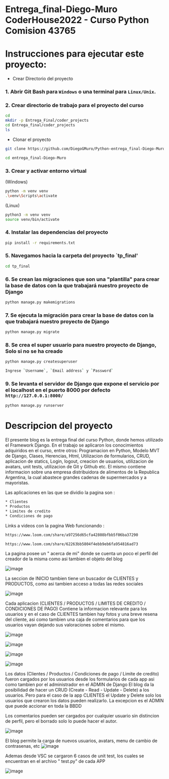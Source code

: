 # Entrega_final-Diego-Muro    CoderHouse2022 - Curso Python Comision 43765

# Instrucciones para ejecutar este proyecto:

- Crear Directorio del proyecto
### 1. Abrir Git Bash para `Windows` o una terminal para `Linux/Unix`.

### 2. Crear directorio de trabajo para el proyecto del curso 
```bash
cd
mkdir -p Entrega_Final/coder_projects
cd Entrega_final/coder_projects
ls 
```

- Clonar el proyecto
```bash
git clone https://github.com/DiegoGMuro/Python-entrega_final-Diego-Muro.git

cd entrega_final-Diego-Muro

```


### 3. Crear y activar entorno virtual
(Windows)
```bash
python -m venv venv
.\venv\Scripts\activate
```

(Linux)
```bash
python3 -m venv venv
source venv/bin/activate
```
### 4. Instalar las dependencias del proyecto
```bash
pip install -r requirements.txt
```

### 5. Navegamos hacia la carpeta del proyecto `tp_final'
```bash
cd tp_final
```
### 6. Se crean las migraciones que son una "plantilla" para crear la base de datos con la que trabajará nuestro proyecto de Django
```bash
python manage.py makemigrations
```
### 7. Se ejecuta la migración para crear la base de datos con la que trabajará nuestro proyecto de Django
```bash
python manage.py migrate
```
### 8. Se crea el super usuario para nuestro proyecto de Django, **Solo si no se ha creado**
```bash
python manage.py createsuperuser
```
```bash
Ingrese `Username`, `Email address` y `Password` 
```
### 9. Se levanta el servidor de Django que expone el servicio por el localhost en el puerto 8000 por defecto `http://127.0.0.1:8000/`
```bash
python manage.py runserver
```

# Descripcion del proyecto

El presente blog es la entrega final del curso Python, donde hemos utilizado el Framework Django. En el trabajo se aplicaron los conocimientos adquiridos en el curso, entre otros: Programacion en Python, Modelo MVT de Django, Clases, Herencias, Html, Utilizacion de formularios, CRUD, aplicacion de statics, Login, logout, creacion de usuarios, utilizacion de avatars, unit tests, utilizacion de Git y Github etc.
El mismo contiene informacion sobre una empresa distribuidora de alimentos de la Republica Argentina, la cual abastece grandes cadenas de supermercados y a mayoristas.

Las aplicaciones en las que se dividio la pagina son : 

```bash
* Clientes
* Productos
* Limites de credito
* Condiciones de pago

```

Links a videos con la pagina Web funcionando : 

```bash
https://www.loom.com/share/a97256d65cfa42808bfbb5f06ba37290

https://www.loom.com/share/62263bb5804f4ebb9eb6fa954816ad73

```

La pagina posee un " acerca de mi" donde se cuenta un poco el perfil del creador de la misma como asi tambien el objeto del blog

![image](https://user-images.githubusercontent.com/113110798/200947916-8c2ca6df-3f46-4e04-9396-cc4d76e1f210.png)

La seccion de INICIO tambien tiene un buscador de CLIENTES y PRODUCTOS, como asi tambien acceso a todas las redes sociales

![image](https://user-images.githubusercontent.com/113110798/200948168-2e60906f-2ae6-4f2f-b1f2-62d24a78bd26.png)


Cada aplicacion (CLIENTES / PRODUCTOS / LIMITES DE CREDITO / CONDICIONES DE PAGO) Contiene la informacion relevante para los usuarios y en el caso de CLIENTES tambien hay fotos y una breve resena del cliente, asi como tambien una caja de comentarios para que los usuarios vayan dejando sus valoraciones sobre el mismo.

![image](https://user-images.githubusercontent.com/113110798/200948938-bb367c78-9acd-48a1-b5f1-057e05ed5e0e.png)

![image](https://user-images.githubusercontent.com/113110798/200949005-8c258b4f-4632-4d7a-b454-2f602ffad452.png)

![image](https://user-images.githubusercontent.com/113110798/200949196-45cd4d31-c0f0-4fe4-90b8-fa49b83b0651.png)

![image](https://user-images.githubusercontent.com/113110798/200949312-ba0fcc9e-2f74-465b-b33d-fe18f9df92f4.png)




Los datos (Clientes / Productos / Condiciones de pago / Limite de credito) fueron cargados por los usuarios desde los formularios de cada app asi como tambien por el administrador en el ADMIN de Django
El blog da la posibilidad de hacer un CRUD (Create - Read - Update - Delete) a los usuarios. Pero para el caso de la app CLIENTES el Update y Delete solo los usuarios que crearon los datos pueden realizarlo. La excepcion es el ADMIN que puede accionar en toda la BBDD

Los comentarios pueden ser cargados por cualquier usuario sin distincion de perfil, pero el borrado solo lo puede hacer el autor.

![image](https://user-images.githubusercontent.com/113110798/200950154-d48806f2-18c3-4e4f-b0a0-4574b4e16269.png)

El blog permite la carga de nuevos usuarios, avatars, menu de cambio de contrasenas, etc
![image](https://user-images.githubusercontent.com/113110798/200951284-afa9b548-4c1d-49eb-9f67-e8945f2de53a.png)

Ademas desde VSC se cargaron 6 casos de unit test, los cuales se encuentran en el archivo " test.py" de cada APP

![image](https://user-images.githubusercontent.com/113110798/200951600-dfc4c6d9-c75a-4f61-aa15-729920e06308.png)




